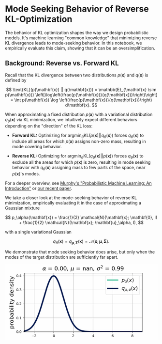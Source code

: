 # Mode Seeking Behavior of Reverse KL-Optimization

The behavior of KL optimization shapes the way we design probabilistic models. It's machine learning "common knowledge" that minimizing reverse KL divergence leads to mode-seeking behavior. In this notebook, we empirically evaluate this claim, showing that it can be an oversimplification.

## Background: Reverse vs. Forward KL

Recall that the KL divergence between two distributions $p(\mathbf{x})$ and $q(\mathbf{x})$ is defined by

$$
    \text{KL}(p(\mathbf{x}) || q(\mathbf{x})) = \mathbb{E}_{\mathbf{x} \sim p(\mathbf{x})} \left[\log\left(\frac{p(\mathbf{x})}{q(\mathbf{x})}\right)\right] = \int p(\mathbf{x}) \log \left(\frac{p(\mathbf{x})}{q(\mathbf{x})}\right) d\mathbf{x}.
$$

When approximating a fixed distribution $p(\mathbf{x})$ with a variational distribution $q_\theta(\mathbf{x})$ via KL minimization, we intuitively expect different behaviors depending on the "direction" of the KL loss:

- **Forward KL:** Optimizing for $\text{argmin}_\theta \text{KL}(p(\mathbf{x}) || q_\theta(\mathbf{x}))$ forces $q_\theta(\mathbf{x})$ to include all areas for which $p(\mathbf{x})$ assigns non-zero mass, resulting in mode covering behavior.

- **Reverse KL:** Optimizing for $\text{argmin}_\theta \text{KL}(q_\theta(\mathbf{x}) || p(\mathbf{x}))$ forces $q_\theta(\mathbf{x})$ to exclude all the areas for which $p(\mathbf{x})$ is zero, resulting in mode seeking behavior with $q_\theta(\mathbf{x})$ assigning mass to few parts of the space, near $p(\mathbf{x})$'s modes.

For a deeper overview, see [Murphy's "Probabilistic Machine Learning: An Introduction"](https://probml.github.io/pml-book/book1.html) or [our recent paper](https://www.arxiv.org/pdf/2408.05496).

We take a closer look at the mode-seeking behavior of reverse KL minimization, empirically evaluating it in the case of approximating a Gaussian mixture 

$$
p_\alpha(\mathbf{x}) = \frac{1}{2} \mathcal{N}(\mathbf{x}; \mathbf{0}, I) + \frac{1}{2} \mathcal{N}(\mathbf{x}; \mathbf{u}_\alpha, I), 
$$

with a single variational Gaussian

$$
q_\theta(\mathbf{x}) = q_{\boldsymbol{\mu}, \boldsymbol{\Sigma}}(\mathbf{x})  = \mathcal{N}(\mathbf{x}; \boldsymbol{\mu}, \boldsymbol{\Sigma}).
$$

We demonstrate that mode seeking behavior does arise, but only when the modes of the target distribution are sufficiently far apart.


<div align="center">
  <img src="optim.gif" alt="Demo GIF" />
</div>
